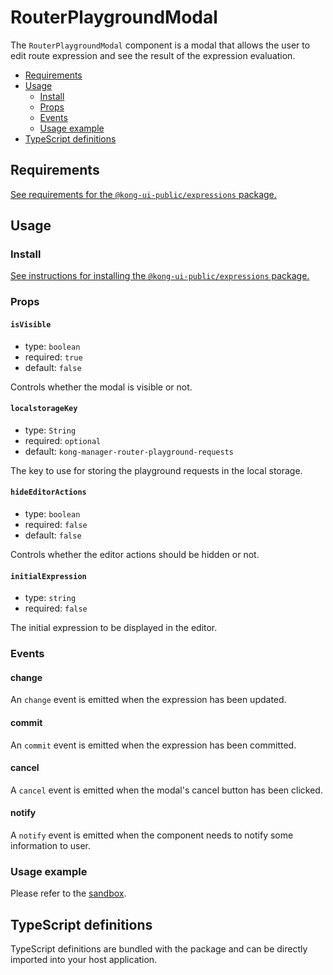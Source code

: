 # RouterPlaygroundModal

The `RouterPlaygroundModal` component is a modal that allows the user to edit route expression and see the result of the expression evaluation.

- [Requirements](#requirements)
- [Usage](#usage)
  - [Install](#install)
  - [Props](#props)
  - [Events](#events)
  - [Usage example](#usage-example)
- [TypeScript definitions](#typescript-definitions)

## Requirements

[See requirements for the `@kong-ui-public/expressions` package.](../README.md#requirements)

## Usage

### Install

[See instructions for installing the `@kong-ui-public/expressions` package.](../README.md#install)

### Props

#### `isVisible`

- type: `boolean`
- required: `true`
- default: `false`

Controls whether the modal is visible or not.

#### `localstorageKey`

- type: `String`
- required: `optional`
- default: `kong-manager-router-playground-requests`

The key to use for storing the playground requests in the local storage.

#### `hideEditorActions`

- type: `boolean`
- required: `false`
- default: `false`

Controls whether the editor actions should be hidden or not.

#### `initialExpression`

- type: `string`
- required: `false`

The initial expression to be displayed in the editor.

### Events

#### change

An `change` event is emitted when the expression has been updated.

#### commit

An `commit` event is emitted when the expression has been committed.

#### cancel

A `cancel` event is emitted when the modal's cancel button has been clicked.

#### notify

A `notify` event is emitted when the component needs to notify some information to user.

### Usage example

Please refer to the [sandbox](../sandbox/App.vue).

## TypeScript definitions

TypeScript definitions are bundled with the package and can be directly imported into your host application.
